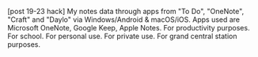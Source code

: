 [post 19-23 hack] My notes data through apps from "To Do", "OneNote", "Craft" and "Daylo" via Windows/Android & macOS/iOS. Apps used are Microsoft OneNote, Google Keep, Apple Notes. For productivity purposes. For school. For personal use. For private use. For grand central station purposes. 